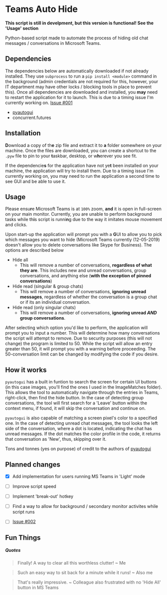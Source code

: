# Teams Auto Hide
**This script is still in develpment, but this version is functional! See the 'Usage' section**

Python-based script made to automate the process of hiding old chat messages / conversations in Microsoft Teams.

## Dependencies
The dependencies below are automatically downloaded if not already installed. They use `subprocess` to run a `pip install <module>` command in the background (admin credentials are not required for this, however, your IT department may have other locks / blocking tools in place to prevent this). Once all dependencies are downloaded and installed, you **may** need to restart the application for it to launch. This is due to a timing issue I'm currently working on. [Issue #001](https://github.com/VoltaicGRiD/Teams-Auto-Hide/issues/1#issue-534361861)

- [pyautogui](https://github.com/asweigart/pyautogui)
- concurrent.futures



## Installation
**D**ownload a copy of th**e** zip file and extract it to **a** folder somewhere on your machine. Once the files are downloaded, you can create a shortcut to the `.pyw` file to pin to your **t**askbar, desktop, or w**h**erever you see fit.

If the dependencie**s** for the application have not ye**t** been installed on your machine, the application will try to install them. Due to a timing issue I'm currently working on, you may need to run the application a second time to see GUI and be able to use it.



## Usage
Please ensu**r**e Microsoft Teams is at `100%` zoom, **and** it is open in full-screen on your main monitor. Currently, you are unable to perform background tasks while th**i**s script is runni**n**g due to the way it imitates mouse movement and clicks.

Upon start-up the application will prompt you with a **G**UI to allow you to pick which messages you want to hide (Microsoft Teams currently (12-05-2019) doesn't allow you to delete conversations like Skype for Business). The options are described below

- Hide all
  - This will remove a number of conversations, **regardless of what they are**. This includes new and unread conversations, group conversations, and anything else (**with the exception of pinned conversations**)
- Hide read (singular & group chats)
  - This will remove a number of conversations, **ignoring unread messages**, regardless of whether the conversation is a group chat or if its an individual conversation.
- Hide read (only singular chats)
  - This will remove a number of conversations, **ignoring unread _AND_ group conversations**. 
  
After selecting which option you'd like to perform, the application will prompt you to input a number. This will determine how many conversations the script will attempt to remove. Due to security purposes (this will not change) the program is limited to 50. While the script will allow an entry greater than 50, it will prompt you with a warning before proceeding. The 50-conversation limit can be changed by modifying the code if you desire.



## How it works
`pyautogui` has a built in funtion to search the screen for certain UI buttons (in this case images, you'll find the ones I used in the ImageMatches folder). This allows the tool to automatically navigate through the entries in Teams, right-click, then find the hide button. In the case of detecting group conversations, the tool will first search for a 'Leave' button within the context menu, if found, it will skip the conversation and continue on.

`pyautogui` is also capable of matching a screen pixel's color to a specified one. In the case of detecting unread chat messages, the tool looks the left side of the conversation, where a dot is located, indicating the chat has unread messages. If the dot matches the color profile in the code, it returns that conversation as 'New', thus, skipping over it.

Tons and tonnes (yes on purpose) of credit to the authors of [pyautogui](https://github.com/asweigart/pyautogui)



## Planned changes
- [x] Add implementation for users running MS Teams in 'Light' mode
- [ ] Improve script speed
- [ ] Implement 'break-out' hotkey
- [ ] Find a way to allow for background / secondary monitor activites while script runs
- [ ] [Issue #002](https://github.com/VoltaicGRiD/Teams-Auto-Hide/issues/2#issue-534362157)


## Fun Things
##### Quotes
> Finally! A way to clear all this worthless clutter! ~ Me

> Such an easy way to sit back for a minute while it runs! ~ Also me

> That's really impressive. ~ Colleague also frustrated with no 'Hide All' button in MS Teams
